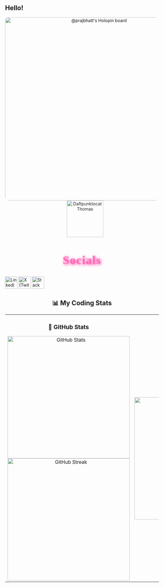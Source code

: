 ## Hello!


<p align="center">
  <!-- Holopin Board -->
  <a href="https://holopin.io/@prajbhatt" target="_blank">
    <img src="https://holopin.me/prajbhatt"
      alt="@prajbhatt's Holopin board"
      width="600"
      style="vertical-align: middle; border-radius: 10px;"/>
  </a>
  &nbsp;&nbsp;&nbsp;&nbsp; <!-- small spacing between them -->
  <!-- Daftpunktocat GIF -->
  <img src="https://octodex.github.com/images/daftpunktocat-thomas.gif"
    alt="Daftpunktocat Thomas"
    width="120"
    style="vertical-align: middle; opacity: 0.95;"/>
</p>

<h2 align="center" style="
  font-family: 'Comic Sans MS', 'Trebuchet MS', cursive;
  font-size: 38px;
  color: #ff69b4;
  text-shadow: 2px 2px 10px #ff1493;
  letter-spacing: 2px;
">
   Socials
</h2>

<p align="left">
  <a href="https://linkedin.com/in/praj-bhatt" target="_blank" style="text-decoration:none;">
    <img src="https://cdn.jsdelivr.net/gh/devicons/devicon/icons/linkedin/linkedin-original.svg" alt="LinkedIn" width="40" height="40"/>
  </a>
  <a href="https://x.com/bhattpraj" target="_blank" style="text-decoration:none;">
    <img src="https://cdn.jsdelivr.net/gh/simple-icons/simple-icons/icons/x.svg" alt="X (Twitter)" width="40" height="40"/>
  </a>
  <a href="https://stackoverflow.com/users/31791173/praj-bhatt" target="_blank" style="text-decoration:none;">
    <img src="https://cdn.jsdelivr.net/gh/devicons/devicon/icons/stackoverflow/stackoverflow-original.svg" alt="Stack Overflow" width="40" height="40"/>
  </a>
</p>

<h2 align="center">📊 My Coding Stats</h2>

<table align="center">
  <tr>
    <td align="center" width="50%">
      <h3>🐙 GitHub Stats</h3>
      <img src="https://github-readme-stats.vercel.app/api?username=praj-bhatt&show_icons=true&count_private=true&theme=tokyonight&hide_border=true" width="400" alt="GitHub Stats"/>
      <br/>
      <img src="https://github-readme-streak-stats.herokuapp.com?user=praj-bhatt&theme=tokyonight&hide_border=true" width="400" alt="GitHub Streak"/>
    </td>
    <td align="center" width="50%">
      <h3>💡 LeetCode Stats</h3>
      <img src="https://leetcard.jacoblin.cool/praj-bhatt?theme=dark&font=Karma&ext=heatmap" width="400" alt="LeetCode Stats"/>
    </td>
  </tr>
</table>











